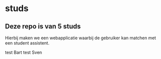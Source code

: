 # studs
## Deze repo is van 5 studs
Hierbij maken we een webapplicatie waarbij de gebruiker kan matchen met een student assistent.

test Bart
test Sven